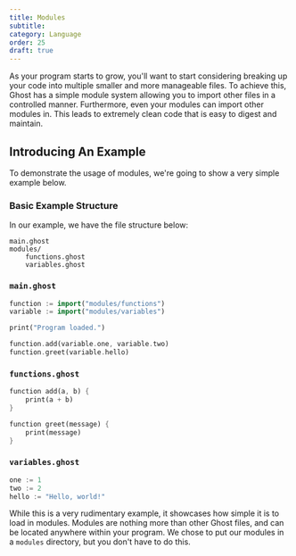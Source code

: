 ```yaml
---
title: Modules
subtitle:
category: Language
order: 25
draft: true
---
```


As your program starts to grow, you'll want to start considering breaking up your code into multiple smaller and more manageable files. To achieve this, Ghost has a simple module system allowing you to import other files in a controlled manner. Furthermore, even your modules can import other modules in. This leads to extremely clean code that is easy to digest and maintain.

## Introducing An Example
To demonstrate the usage of modules, we're going to show a very simple example below.

### Basic Example Structure
In our example, we have the file structure below:

```
main.ghost
modules/
    functions.ghost
    variables.ghost
```

### `main.ghost`
```dart
function := import("modules/functions")
variable := import("modules/variables")

print("Program loaded.")

function.add(variable.one, variable.two)
function.greet(variable.hello)
```

### `functions.ghost`
```dart
function add(a, b) {
    print(a + b)
}

function greet(message) {
    print(message)
}
```

### `variables.ghost`
```dart
one := 1
two := 2
hello := "Hello, world!"
```

While this is a very rudimentary example, it showcases how simple it is to load in modules. Modules are nothing more than other Ghost files, and can be located anywhere within your program. We chose to put our modules in a `modules` directory, but you don't have to do this.